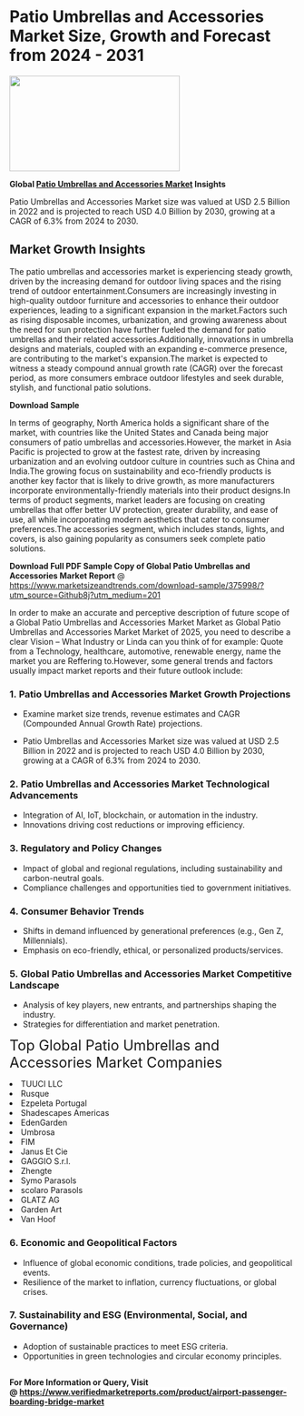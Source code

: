 <H1>Patio Umbrellas and Accessories Market Size, Growth and Forecast from 2024 - 2031</H1><img class="aligncenter size-medium wp-image-584254" src="https://thirdeyenews.in/wp-content/uploads/2024/09/Global-Market-Research-300x168.jpeg" alt="" width="300" height="168" /><p><strong>Global&nbsp;<a href="https://www.marketsizeandtrends.com/download-sample/375998/?utm_source=Github8j?utm_medium=201">Patio Umbrellas and Accessories Market</a> Insights</strong></p><p>Patio Umbrellas and Accessories Market size was valued at USD 2.5 Billion in 2022 and is projected to reach USD 4.0 Billion by 2030, growing at a CAGR of 6.3% from 2024 to 2030.</p><p><h2>Market Growth Insights</h2> <p>The patio umbrellas and accessories market is experiencing steady growth, driven by the increasing demand for outdoor living spaces and the rising trend of outdoor entertainment.Consumers are increasingly investing in high-quality outdoor furniture and accessories to enhance their outdoor experiences, leading to a significant expansion in the market.Factors such as rising disposable incomes, urbanization, and growing awareness about the need for sun protection have further fueled the demand for patio umbrellas and their related accessories.Additionally, innovations in umbrella designs and materials, coupled with an expanding e-commerce presence, are contributing to the market's expansion.The market is expected to witness a steady compound annual growth rate (CAGR) over the forecast period, as more consumers embrace outdoor lifestyles and seek durable, stylish, and functional patio solutions.</p> <p><strong>Download Sample</strong></p> <p>In terms of geography, North America holds a significant share of the market, with countries like the United States and Canada being major consumers of patio umbrellas and accessories.However, the market in Asia Pacific is projected to grow at the fastest rate, driven by increasing urbanization and an evolving outdoor culture in countries such as China and India.The growing focus on sustainability and eco-friendly products is another key factor that is likely to drive growth, as more manufacturers incorporate environmentally-friendly materials into their product designs.In terms of product segments, market leaders are focusing on creating umbrellas that offer better UV protection, greater durability, and ease of use, all while incorporating modern aesthetics that cater to consumer preferences.The accessories segment, which includes stands, lights, and covers, is also gaining popularity as consumers seek complete patio solutions.<p><span class=""><strong>Download Full PDF Sample Copy of Global Patio Umbrellas and Accessories Market Report</strong> @ <a href="https://www.marketsizeandtrends.com/download-sample/375998/?utm_source=Github8j?utm_medium=201" target="_blank">https://www.marketsizeandtrends.com/download-sample/375998/?utm_source=Github8j?utm_medium=201</a></span></p><p>In order to make an accurate and perceptive description of future scope of a Global&nbsp;Patio Umbrellas and Accessories Market Market as Global&nbsp;Patio Umbrellas and Accessories Market Market of 2025, you need to describe a clear Vision &ndash; What Industry or Linda can you think of for example: Quote from a Technology, healthcare, automotive, renewable energy, name the market you are Reffering to.However, some general trends and factors usually impact market reports and their future outlook include:</p><h3>1.&nbsp;<strong>Patio Umbrellas and Accessories Market Growth Projections</strong></h3><ul><li>Examine market size trends, revenue estimates and CAGR (Compounded Annual Growth Rate) projections.</li><li><p>Patio Umbrellas and Accessories Market size was valued at USD 2.5 Billion in 2022 and is projected to reach USD 4.0 Billion by 2030, growing at a CAGR of 6.3% from 2024 to 2030.</p></li></ul><h3>2.&nbsp;<strong>Patio Umbrellas and Accessories Market Technological Advancements</strong></h3><ul><li>Integration of AI, IoT, blockchain, or automation in the industry.</li><li>Innovations driving cost reductions or improving efficiency.</li></ul><h3>3.&nbsp;<strong>Regulatory and Policy Changes</strong></h3><ul><li>Impact of global and regional regulations, including sustainability and carbon-neutral goals.</li><li>Compliance challenges and opportunities tied to government initiatives.</li></ul><h3>4.&nbsp;<strong>Consumer Behavior Trends</strong></h3><ul><li>Shifts in demand influenced by generational preferences (e.g., Gen Z, Millennials).</li><li>Emphasis on eco-friendly, ethical, or personalized products/services.</li></ul><h3>5.&nbsp;<strong>Global Patio Umbrellas and Accessories Market Competitive Landscape</strong></h3><ul><li>Analysis of key players, new entrants, and partnerships shaping the industry.</li><li>Strategies for differentiation and market penetration.</li></ul><p data-pm-slice="1 1 []"><span style="color: inherit; font-family: inherit; font-size: 25px;">Top Global Patio Umbrellas and Accessories Market Companies</span></p><div class="" data-test-id=""><p><li>TUUCI LLC</li><li> Rusque</li><li> Ezpeleta Portugal</li><li> Shadescapes Americas</li><li> EdenGarden</li><li> Umbrosa</li><li> FIM</li><li> Janus Et Cie</li><li> GAGGIO S.r.l.</li><li> Zhengte</li><li> Symo Parasols</li><li> scolaro Parasols</li><li> GLATZ AG</li><li> Garden Art</li><li> Van Hoof</li></p></div><h3>6.&nbsp;<strong>Economic and Geopolitical Factors</strong></h3><ul><li>Influence of global economic conditions, trade policies, and geopolitical events.</li><li>Resilience of the market to inflation, currency fluctuations, or global crises.</li></ul><h3>7.&nbsp;<strong>Sustainability and ESG (Environmental, Social, and Governance)</strong></h3><ul><li>Adoption of sustainable practices to meet ESG criteria.</li><li>Opportunities in green technologies and circular economy principles.</li></ul><h2><strong style="font-size: 14px;">For More Information or Query, Visit @&nbsp;</strong><a style="background-color: #ffffff; font-size: 14px;" href="https://www.marketsizeandtrends.com/report/patio-umbrellas-and-accessories-market/" target="_blank">https://www.verifiedmarketreports.com/product/airport-passenger-boarding-bridge-market</a></h2>
